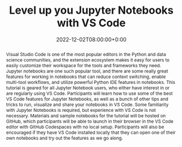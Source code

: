 ---
title: Level up you Jupyter Notebooks with VS Code
subtitle: 
event: PyData Global 2022
eventUrl: https://global2022.pydata.org/cfp/talk/WYCBXN/
eventAsset:
location: Online
video: #full url
slides: 
code: https://github.com/crazy4pi314/pydataglobal2022
date: 2022-12-02T08:00:00+0:00
abstract: |
  Visual Studio Code is one of the most popular editors in the Python and data science communities, and the extension ecosystem makes it easy for users to easily customize their workspace for the tools and frameworks they need. Jupyter notebooks are one such popular tool, and there are some really great features for working in notebooks that can reduce context switching, enable multi-tool workflows, and utilize powerful Python IDE features in notebooks. This tutorial is geared for all Jupyter Notebook users, who either have interest in or are regularly using VS Code. Participants will learn how to use some of the best VS Code features for Jupyter Notebooks, as well as a bunch of other tips and tricks to run, visualize and share your notebooks in VS Code. Some familiarity with Jupyter Notebooks is required, but experience with VS Code is not necessary. Materials and sample notebooks for the tutorial will be hosted on GitHub, which participants will be able to launch in their browser in the VS Code editor with GitHub Codespaces with no local setup. Participants will also be encouraged if they have VS Code installed locally that they can open one of their own notebooks and try out the features as we go along.
tags:
  - codespaces
  - datasci
  - vscode
  - jupyter
---